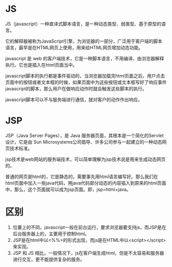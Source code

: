 # JS
JS（javascript）一种直译式脚本语言，是一种动态类型、弱类型、基于原型的语言。

它的解释器被称为JavaScript引擎，为浏览器的一部分，广泛用于客户端的脚本语言，最早是在HTML网页上使用，用来给HTML网页增加动态功能。

javascript 是 web 的客户端技术，它是一种脚本语言，不用编译，由浏览器解释执行。它也是插入在html页面当中。

javascript脚本的执行都是事件驱动的，当浏览器加载完html页面之后，用户点击页面中的按钮或者文本框的时候，如果页面中为这些按钮或文本框写好了响应事件javascript的脚本，那么用户在做响应动作时就会触发这些脚本的执行。

javascript脚本可以不与服务端进行通信，就对客户的动作作出响应。

# JSP
JSP（Java Server Pages），是 Java 服务器页面，其根本是一个简化的Servlet设计，它是由 Sun Microsystems公司倡导、许多公司参与一起建立的一种动态网页技术标准。

jsp技术是web网站的服务端技术，可以简单理解为jsp技术说是用来生成动态网页的。

普通的网页是html的，它是静态的，需要事先用html语言编写好。那么我们在html页面中加入一些java代码，用java代码部分动态的内容插入到原来的html页面中，那么，这个页面就可以成为jsp页面。即，jsp=html+java。

# 区别
1. 位置上的不同，javascript一般在前台运行，要求浏览器要支持js，而JSP是在后台服务器上的，主要用于控制html。
2.  JSP是在html中以\<%\%>的形式出现，而js是在HTML中以\<script>\</script>来实现。
3.  JSP 和 JS 相比，一般情况下，js在客户端生成html，但是不太容易和服务器进行交互，更不能提供复杂的服务。